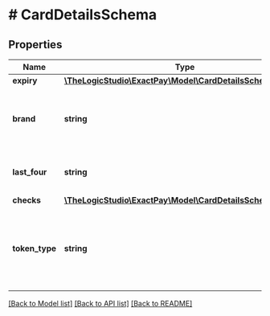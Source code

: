 # # CardDetailsSchema

## Properties

Name | Type | Description | Notes
------------ | ------------- | ------------- | -------------
**expiry** | [**\TheLogicStudio\ExactPay\Model\CardDetailsSchemaExpiry**](CardDetailsSchemaExpiry.md) |  | [optional]
**brand** | **string** | The brand name of the credit card. It must be in lowercase. | [optional]
**last_four** | **string** | The last 4 digits of the supplied credit card. | [optional]
**checks** | [**\TheLogicStudio\ExactPay\Model\CardDetailsSchemaChecks**](CardDetailsSchemaChecks.md) |  | [optional]
**token_type** | **string** | Indicates whether this card token is a &#x60;platform token&#x60; or a &#x60;network token&#x60;. | [optional]

[[Back to Model list]](../../README.md#models) [[Back to API list]](../../README.md#endpoints) [[Back to README]](../../README.md)
